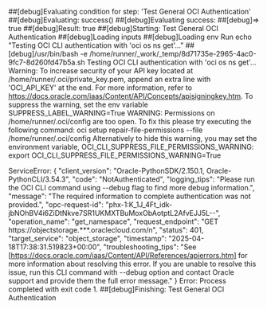##[debug]Evaluating condition for step: 'Test General OCI Authentication'
##[debug]Evaluating: success()
##[debug]Evaluating success:
##[debug]=> true
##[debug]Result: true
##[debug]Starting: Test General OCI Authentication
##[debug]Loading inputs
##[debug]Loading env
Run echo "Testing OCI CLI authentication with 'oci os ns get'..."
##[debug]/usr/bin/bash -e /home/runner/_work/_temp/8d71735e-2965-4ac0-9fc7-8d260fd47b5a.sh
Testing OCI CLI authentication with 'oci os ns get'...
Warning: To increase security of your API key located at /home/runner/.oci/private_key.pem, append an extra line with 'OCI_API_KEY' at the end. For more information, refer to https://docs.oracle.com/iaas/Content/API/Concepts/apisigningkey.htm. To suppress the warning, set the env variable SUPPRESS_LABEL_WARNING=True
WARNING: Permissions on /home/runner/.oci/config are too open. 
To fix this please try executing the following command: 
oci setup repair-file-permissions --file /home/runner/.oci/config 
Alternatively to hide this warning, you may set the environment variable, OCI_CLI_SUPPRESS_FILE_PERMISSIONS_WARNING: 
export OCI_CLI_SUPPRESS_FILE_PERMISSIONS_WARNING=True

ServiceError:
{
    "client_version": "Oracle-PythonSDK/2.150.1, Oracle-PythonCLI/3.54.3",
    "code": "NotAuthenticated",
    "logging_tips": "Please run the OCI CLI command using --debug flag to find more debug information.",
    "message": "The required information to complete authentication was not provided.",
    "opc-request-id": "phx-1:K_1J_4Ft_idk-jbNOhBV4i6ZiDtNkve7SR1UKMXTBuMoxObAotptL2AfvEJJ5L--",
    "operation_name": "get_namespace",
    "request_endpoint": "GET https://objectstorage.***.oraclecloud.com/n",
    "status": 401,
    "target_service": "object_storage",
    "timestamp": "2025-04-18T17:38:31.519823+00:00",
    "troubleshooting_tips": "See [https://docs.oracle.com/iaas/Content/API/References/apierrors.htm] for more information about resolving this error. If you are unable to resolve this issue, run this CLI command with --debug option and contact Oracle support and provide them the full error message."
}
Error: Process completed with exit code 1.
##[debug]Finishing: Test General OCI Authentication
